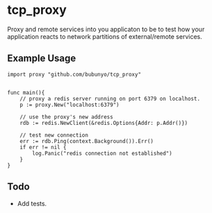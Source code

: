 # tcp_proxy

Proxy and remote services into you applicaton to be to test how your application
reacts to network partitions of external/remote services. 

## Example Usage

```
import proxy "github.com/bubunyo/tcp_proxy"


func main(){
    // proxy a redis server running on port 6379 on localhost.
    p := proxy.New("localhost:6379") 

    // use the proxy's new address
    rdb := redis.NewClient(&redis.Options{Addr: p.Addr()})

    // test new connection
    err := rdb.Ping(context.Background()).Err()
    if err != nil {
        log.Panic("redis connection not established")
    }
}
```

## Todo

- Add tests.
